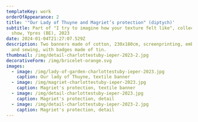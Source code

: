 ```yaml
---
templateKey: work
orderOfAppearance: 2
title: '"Our Lady of Thuyne and Magriet’s protection" (diptych)'
subtitle: Part of "I try to imagine how your texture felt like", collective
  show, Ypres (BE), 2023
date: 2024-01-04T21:27:07.529Z
description: Two banners made of cotton, 230x180cm, screenprinting, embroidery
  and sewing, with badges made of tin.
thumbnail: /img/detail-charlottestuby-ieper-2023-2.jpg
decorativeForm: /img/bricelet-orange.svg
images:
  - image: /img/lady-of-garden-charlottestuby-ieper-2023.jpg
    caption: Our lady of Thuyne, textile banner
  - image: /img/magriet-charlottestuby-ieper-2023.jpg
    caption: Magriet's protection, textile banner
  - image: /img/detail-charlottestuby-ieper-2023.jpg
    caption: Magriet's protection, detail
  - image: /img/detail-charlottestuby-ieper-2023-2.jpg
    caption: Magriet's protection, detail
---
```

